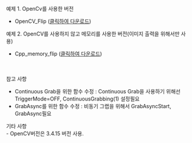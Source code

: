 
예제 1. OpenCv를 사용한 버전
- OpenCV_Flip ([클릭하여 다운로드](https://github.com/CREVIS/Camera/raw/master/Examples/Flip%EC%98%88%EC%A0%9C/OpenCV_Flip.zip))

예제 2. OpenCV를 사용하지 않고 메모리를 사용한 버전(이미지 출력을 위해서만 사용)
- Cpp_memory_flip ([클릭하여 다운로드](https://github.com/CREVIS/Camera/raw/master/Examples/Flip%EC%98%88%EC%A0%9C/Cpp_memory_flip.zip))

<br></br>
참고 사항
- Continuous Grab을 위한 함수 수정 : Continuous Grab을 사용하기 위해선 TriggerMode=OFF, ContinuousGrabbing(1) 설정필요
- GrabAsync를 위한 함수 수정 : 비동기 그랩을 위해서 GrabAsyncStart, GrabAsync필요

  
기타 사항
<br> - OpenCV버전은 3.4.15 버전 사용. </br>
